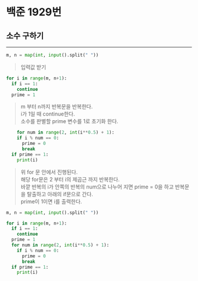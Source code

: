 # 백준 1929번

## 소수 구하기

---

```python
m, n = map(int, input().split(" "))
```

> 입력값 받기

```python
for i in range(m, n+1):
  if i == 1:
    continue
  prime = 1
```

> m 부터 n까지 반복문을 반복한다.  
> i가 1일 때 continue한다.  
> 소수를 판별할 prime 변수를 1로 초기화 한다.

```python
	for num in range(2, int(i**0.5) + 1):
    if i % num == 0:
      prime = 0
      break
  if prime == 1:
    print(i)
```

> 위 for 문 안에서 진행된다.  
> 해당 for문은 2 부터 i의 제곱근 까지 반복한다.  
> 바깥 반복의 i가 안쪽의 반복의 num으로 나누어 지면 prime = 0을 하고 반복문을 탈출하고 아래의 if문으로 간다.  
> prime이 1이면 i를 출력한다.

```python
m, n = map(int, input().split(" "))

for i in range(m, n+1):
  if i == 1:
    continue
  prime = 1
  for num in range(2, int(i**0.5) + 1):
    if i % num == 0:
      prime = 0
      break
  if prime == 1:
    print(i)
```
